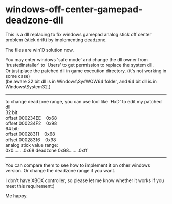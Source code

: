 # windows-off-center-gamepad-deadzone-dll
This is a dll replacing to fix windows gamepad analog stick off center problem (stick drift) by implementing deadzone.

The files are win10 solution now.

You may enter windows 'safe mode' and change the dll owner from 'trustedinstaller' to 'Users' to get permission to replace the system dll.  
Or just place the patched dll in game execution directory. (it's not working in some case)  
(be aware 32 bit dll is in Windows\SysWOW64 folder, and 64 bit dll is in Windows\System32.)

****
to change deadzone range, you can use tool like 'HxD' to edit my patched dll  
32 bit:  
offset 000234EE &nbsp;&nbsp;&nbsp;0x68  
offset 000234F2 &nbsp;&nbsp;&nbsp;0x98  
64 bit:  
offset 00028311 &nbsp;&nbsp;&nbsp;0x68  
offset 00028316 &nbsp;&nbsp;&nbsp;0x98  
analog stick value range:  
0x0........0x68 deadzone 0x98........0xff  
****

You can compare them to see how to implement it on other windows version.
Or change the deadzone range if you want.

I don't have XBOX controller, so please let me know whether it works if you meet this requirement:)

Me happy.
